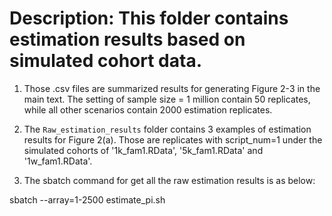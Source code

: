 
# Description: This folder contains estimation results based on simulated cohort data. 

1. Those .csv files are summarized results for generating Figure 2-3 in the main text. The setting of sample size = 1 million
contain 50 replicates, while all other scenarios contain 2000 estimation replicates. 

2. The `Raw_estimation_results` folder contains 3 examples of estimation results for Figure 2(a). Those are replicates with
script_num=1 under the simulated cohorts of '1k_fam1.RData', '5k_fam1.RData' and '1w_fam1.RData'.

3. The sbatch command for get all the raw estimation results is as below: 

sbatch --array=1-2500 estimate_pi.sh
